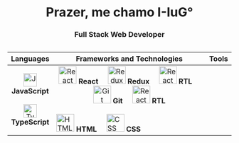 <h1 align="center">Prazer, me chamo I-IuG°</h1>

<h3 align="center">Full Stack Web Developer</h3>

<div id='lojc' align="center">

##

| Languages  | Frameworks and Technologies | Tools |   
|---|---|---|
|  <div align="center"> <img src="https://cdn.jsdelivr.net/gh/devicons/devicon/icons/javascript/javascript-original.svg" width="30" height="30" title="JavaScript"/> </div> <div align="center"><b><spam>JavaScript</spam></b></div>  <br>  <div align="center"><img title="Typescript" src="https://cdn.jsdelivr.net/gh/devicons/devicon/icons/typescript/typescript-original.svg" width="30" height="30"/></div><div align="center"><b><spam>TypeScript</spam></b></div>  |  <div align="center"> <img src="https://cdn.jsdelivr.net/gh/devicons/devicon/icons/react/react-original.svg" width="40" title="React"/> <b><spam>React</spam></b>  &nbsp;&nbsp;&nbsp; <img src="https://cdn.jsdelivr.net/gh/devicons/devicon/icons/redux/redux-original.svg" width="40" title="Redux"/> <b><spam>Redux</spam></b>  &nbsp;&nbsp;&nbsp;  <img src="https://testing-library.com/img/octopus-128x128.png" width="40" title="React Testing Library"/> <b><spam>RTL</spam></b>  &nbsp;&nbsp;&nbsp;  <img src="https://cdn.jsdelivr.net/gh/devicons/devicon/icons/git/git-original.svg" width="40" title="Git"/> <b><spam>Git</spam></b>   &nbsp;&nbsp;&nbsp;  <img src="https://testing-library.com/img/octopus-128x128.png" width="40" title="React Testing Library"/> <b><spam>RTL</spam></b> </div> <br> <div>  <img src="https://cdn.jsdelivr.net/gh/devicons/devicon/icons/html5/html5-original.svg" width="40" title="HTML"/>  <b><spam>HTML</spam></b>  &nbsp;&nbsp;&nbsp;  <img src="https://cdn.jsdelivr.net/gh/devicons/devicon/icons/css3/css3-original.svg" width="40" title="CSS"/>  <b><spam>CSS</spam></b>||
